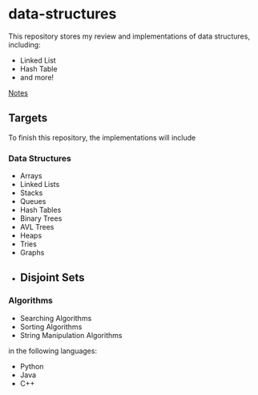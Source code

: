 
# data-structures

This repository stores my review and implementations of data structures, including:

- Linked List
- Hash Table
- and more!

[Notes](https://htmlpreview.github.io/?https://github.com/derekl-beep/data-structures/blob/master/notes-data-structure.html)

## Targets

To finish this repository, the implementations will include

### Data Structures

- Arrays
- Linked Lists
- Stacks
- Queues
- Hash Tables
- Binary Trees
- AVL Trees
- Heaps
- Tries
- Graphs
- ## Disjoint Sets

### Algorithms

- Searching Algorithms
- Sorting Algorithms
- String Manipulation Algorithms

in the following languages:

- Python
- Java
- C++
<!--stackedit_data:
eyJoaXN0b3J5IjpbLTgxODc2NjU0NywtODEyMTI4ODM4LC0xMD
I0NjA4Mzc3XX0=
-->
